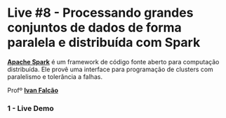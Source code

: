 # Live #8 - Processando grandes conjuntos de dados de forma paralela e distribuída com Spark

**[Apache Spark](https://pt.wikipedia.org/wiki/Apache_Spark)** é um framework de código fonte aberto para computação distribuída. Ele provê uma interface para programação de clusters com paralelismo e tolerância a falhas. <br>

Profº [**Ivan Falcão**](https://www.linkedin.com/in/ivanpfalcao/) <br>

### 1 - Live Demo